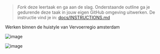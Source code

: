 > _Fork_ deze leertaak en ga aan de slag. 
Onderstaande outline ga je gedurende deze taak in jouw eigen GitHub omgeving uitwerken. 
De instructie vind je in: [docs/INSTRUCTIONS.md](docs/INSTRUCTIONS.md)

Werken binnen de huistyle van Vervoerregio amsterdam

![image](https://user-images.githubusercontent.com/112861160/206462777-200b7720-479d-493f-8678-b90c850dd1cb.png)

![image](https://user-images.githubusercontent.com/112861160/206463040-2dc2af0e-c06d-4288-a79b-dd04d557e3d9.png)
